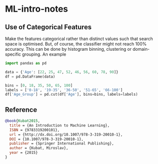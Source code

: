 # ML-intro-notes

## Use of Categorical Features
Make the features categorical rather than distinct values such that search space is optimised. But, of course, the classifier might not reach 100% accuracy.
This can be done by histogram binning, clustering or domain-specific grouping. An example 


```python
import pandas as pd

data = {'Age': [22, 25, 47, 52, 46, 56, 60, 78, 90]}
df = pd.DataFrame(data)

bins = [0, 18, 35, 50, 65, 100]
labels = ['0-18', '19-35', '36-50', '51-65', '66-100']
df['Age_Group'] = pd.cut(df['Age'], bins=bins, labels=labels)
```

## Reference

```bibtex
@book{Kubat2015,
  title = {An Introduction to Machine Learning},
  ISBN = {9783319200101},
  url = {http://dx.doi.org/10.1007/978-3-319-20010-1},
  DOI = {10.1007/978-3-319-20010-1},
  publisher = {Springer International Publishing},
  author = {Kubat, Miroslav},
  year = {2015}
}
```
